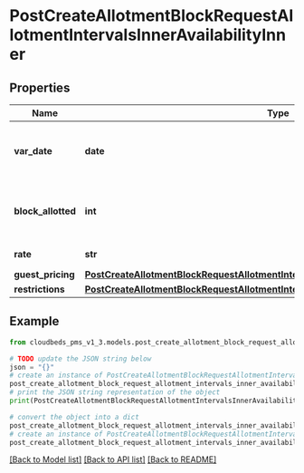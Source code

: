 # PostCreateAllotmentBlockRequestAllotmentIntervalsInnerAvailabilityInner


## Properties

Name | Type | Description | Notes
------------ | ------------- | ------------- | -------------
**var_date** | **date** | the day within the interval (YYYY-MM-DD) | [optional] 
**block_allotted** | **int** | Total number of units available for the | [optional] 
**rate** | **str** | the price if applicable | [optional] 
**guest_pricing** | [**PostCreateAllotmentBlockRequestAllotmentIntervalsInnerAvailabilityInnerGuestPricing**](PostCreateAllotmentBlockRequestAllotmentIntervalsInnerAvailabilityInnerGuestPricing.md) |  | [optional] 
**restrictions** | [**PostCreateAllotmentBlockRequestAllotmentIntervalsInnerAvailabilityInnerRestrictions**](PostCreateAllotmentBlockRequestAllotmentIntervalsInnerAvailabilityInnerRestrictions.md) |  | [optional] 

## Example

```python
from cloudbeds_pms_v1_3.models.post_create_allotment_block_request_allotment_intervals_inner_availability_inner import PostCreateAllotmentBlockRequestAllotmentIntervalsInnerAvailabilityInner

# TODO update the JSON string below
json = "{}"
# create an instance of PostCreateAllotmentBlockRequestAllotmentIntervalsInnerAvailabilityInner from a JSON string
post_create_allotment_block_request_allotment_intervals_inner_availability_inner_instance = PostCreateAllotmentBlockRequestAllotmentIntervalsInnerAvailabilityInner.from_json(json)
# print the JSON string representation of the object
print(PostCreateAllotmentBlockRequestAllotmentIntervalsInnerAvailabilityInner.to_json())

# convert the object into a dict
post_create_allotment_block_request_allotment_intervals_inner_availability_inner_dict = post_create_allotment_block_request_allotment_intervals_inner_availability_inner_instance.to_dict()
# create an instance of PostCreateAllotmentBlockRequestAllotmentIntervalsInnerAvailabilityInner from a dict
post_create_allotment_block_request_allotment_intervals_inner_availability_inner_from_dict = PostCreateAllotmentBlockRequestAllotmentIntervalsInnerAvailabilityInner.from_dict(post_create_allotment_block_request_allotment_intervals_inner_availability_inner_dict)
```
[[Back to Model list]](../README.md#documentation-for-models) [[Back to API list]](../README.md#documentation-for-api-endpoints) [[Back to README]](../README.md)


